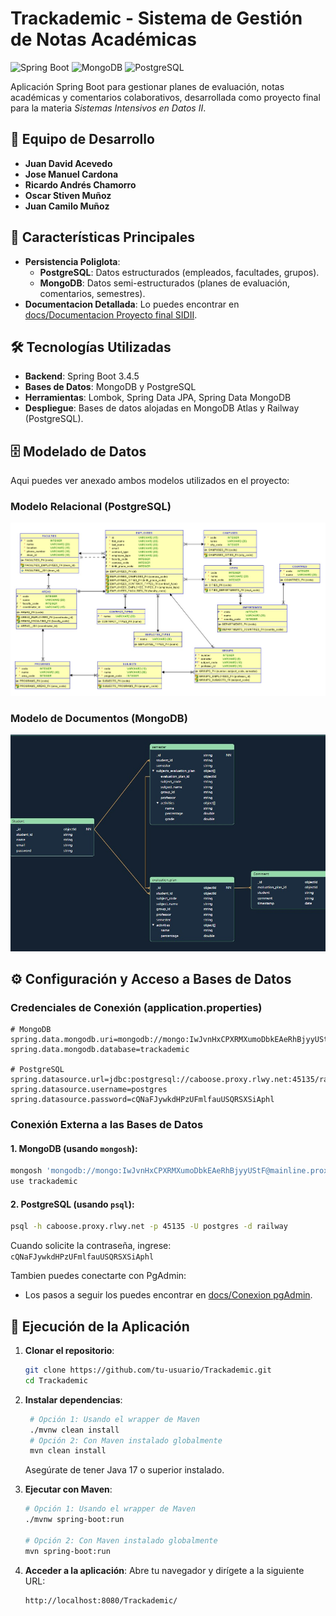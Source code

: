 # Trackademic - Sistema de Gestión de Notas Académicas

![Spring Boot](https://img.shields.io/badge/Spring_Boot-6DB33F?style=for-the-badge&logo=spring&logoColor=white)
![MongoDB](https://img.shields.io/badge/MongoDB-47A248?style=for-the-badge&logo=mongodb&logoColor=white)
![PostgreSQL](https://img.shields.io/badge/PostgreSQL-316192?style=for-the-badge&logo=postgresql&logoColor=white)

Aplicación Spring Boot para gestionar planes de evaluación, notas académicas y comentarios colaborativos, desarrollada como proyecto final para la materia *Sistemas Intensivos en Datos II*.

## 👥 Equipo de Desarrollo
- **Juan David Acevedo**
- **Jose Manuel Cardona**
- **Ricardo Andrés Chamorro**
- **Oscar Stiven Muñoz**
- **Juan Camilo Muñoz**

## 📌 Características Principales
- **Persistencia Poliglota**: 
  - **PostgreSQL**: Datos estructurados (empleados, facultades, grupos).
  - **MongoDB**: Datos semi-estructurados (planes de evaluación, comentarios, semestres).
- **Documentacion Detallada**: Lo puedes encontrar en [docs/Documentacion Proyecto final SIDII](docs/Documentación%20Proyecto%20final%20SIDII.pdf).

## 🛠 Tecnologías Utilizadas
- **Backend**: Spring Boot 3.4.5
- **Bases de Datos**: MongoDB y PostgreSQL
- **Herramientas**: Lombok, Spring Data JPA, Spring Data MongoDB
- **Despliegue**: Bases de datos alojadas en MongoDB Atlas y Railway (PostgreSQL).

## 🗄 Modelado de Datos

Aqui puedes ver anexado ambos modelos utilizados en el proyecto:  

### Modelo Relacional (PostgreSQL)
![Diagrama relacional](docs/models/RelationalModel.jpeg)

### Modelo de Documentos (MongoDB)
![Diagrama de documentos](docs/models/MongoModel.jpg)

## ⚙ Configuración y Acceso a Bases de Datos

### Credenciales de Conexión (application.properties)
```properties
# MongoDB
spring.data.mongodb.uri=mongodb://mongo:IwJvnHxCPXRMXumoDbkEAeRhBjyyUStF@mainline.proxy.rlwy.net:52476
spring.data.mongodb.database=trackademic

# PostgreSQL
spring.datasource.url=jdbc:postgresql://caboose.proxy.rlwy.net:45135/railway
spring.datasource.username=postgres
spring.datasource.password=cQNaFJywkdHPzUFmlfauUSQRSXSiAphl
```

### Conexión Externa a las Bases de Datos

#### 1. **MongoDB** (usando `mongosh`):
```bash
mongosh 'mongodb://mongo:IwJvnHxCPXRMXumoDbkEAeRhBjyyUStF@mainline.proxy.rlwy.net:52476/trackademic?authSource=admin'
use trackademic
```

#### 2. **PostgreSQL** (usando `psql`):
```bash
psql -h caboose.proxy.rlwy.net -p 45135 -U postgres -d railway
```
Cuando solicite la contraseña, ingrese:  
`cQNaFJywkdHPzUFmlfauUSQRSXSiAphl`

Tambien puedes conectarte con PgAdmin:

- Los pasos a seguir los puedes encontrar en [docs/Conexion pgAdmin](docs/Conexion%20pgAdmin.pdf).

## 🚀 Ejecución de la Aplicación

1. **Clonar el repositorio**:
   ```bash
   git clone https://github.com/tu-usuario/Trackademic.git
   cd Trackademic
   ```

2. **Instalar dependencias**:
   ```bash
    # Opción 1: Usando el wrapper de Maven
    ./mvnw clean install
    # Opción 2: Con Maven instalado globalmente
    mvn clean install
    ```
    Asegúrate de tener Java 17 o superior instalado.

2. **Ejecutar con Maven**:
   ```bash
   # Opción 1: Usando el wrapper de Maven
   ./mvnw spring-boot:run

   # Opción 2: Con Maven instalado globalmente
   mvn spring-boot:run
   ```

3. **Acceder a la aplicación**:
   Abre tu navegador y dirígete a la siguiente URL:
   ```bash
   http://localhost:8080/Trackademic/
   ```
